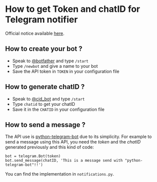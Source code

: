 # How to get Token and chatID for Telegram notifier

Official notice available [here](https://core.telegram.org/bots#6-botfather).

## How to create your bot ?

+ Speak to [@botfather](https://t.me/BotFather) and type `/start`
+ Type `/newbot` and give a name to your bot
+ Save the API token in `TOKEN` in your configuration file

## How to generate chatID ?

+ Speak to [@cid_bot](https://t.me/cid_bot) and type `/start`
+ Type `chatid` to get your chatID
+ Save it in the `CHATID` in your configuration file

## How to send a message ?

The API use is [python-telegram-bot](https://github.com/python-telegram-bot/python-telegram-bot) due to its simplicity.
For example to send a message using this API, you need the *token* and the *chatID* generated previously and this kind of code:

```
bot = telegram.Bot(token)
bot.send_message(chatID, 'This is a message send with "python-telegram-bot"!!')
```

You can find the implementation in `notifications.py`.